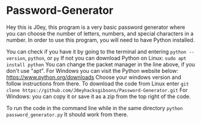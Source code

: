 # Password-Generator
Hey this is J0ey, this program is a very basic password generator where you can choose the number of letters, numbers, and special characters in a number. In order to use this program, you will need to have Python installed.

You can check if you have it by going to the terminal and entering
```python --version```, ```python```, or ```py```
If not you can download Python on Linux: 
                                        ```sudo apt install python```
                                        You can change the packet manager in the line above, if you don't use "apt".
For Windows you can visit the Python website below:
                                                   https://www.python.org/downloads
                                                   Choose your windows version and follow instructions from there.
To download the code from Linux enter ```git clone https://github.com/J0eyhacksgibsons/Password-Generator.git```
For Windows: you can copy it or save it as a zip from the top right of the code.

To run the code in the command line while in the same directory ```python password_generator.py```
It should work from there.
